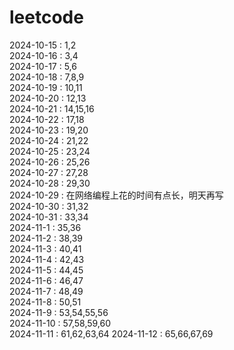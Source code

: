 # leetcode

2024-10-15 : 1,2  
2024-10-16 : 3,4  
2024-10-17 : 5,6  
2024-10-18 : 7,8,9  
2024-10-19 : 10,11  
2024-10-20 : 12,13  
2024-10-21 : 14,15,16  
2024-10-22 : 17,18  
2024-10-23 : 19,20  
2024-10-24 : 21,22  
2024-10-25 : 23,24  
2024-10-26 : 25,26  
2024-10-27 : 27,28  
2024-10-28 : 29,30  
2024-10-29 : 在网络编程上花的时间有点长，明天再写  
2024-10-30 : 31,32  
2024-10-31 : 33,34  
2024-11-1  : 35,36  
2024-11-2  : 38,39  
2024-11-3  : 40,41  
2024-11-4  : 42,43  
2024-11-5  : 44,45  
2024-11-6  : 46,47  
2024-11-7  : 48,49  
2024-11-8  : 50,51  
2024-11-9  : 53,54,55,56  
2024-11-10 : 57,58,59,60  
2024-11-11 : 61,62,63,64
2024-11-12 : 65,66,67,69
